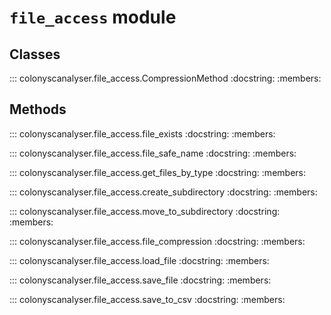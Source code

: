 # `file_access` module

## Classes

::: colonyscanalyser.file_access.CompressionMethod
    :docstring:
    :members:

## Methods

::: colonyscanalyser.file_access.file_exists
    :docstring:
    :members:

::: colonyscanalyser.file_access.file_safe_name
    :docstring:
    :members:

::: colonyscanalyser.file_access.get_files_by_type
    :docstring:
    :members:

::: colonyscanalyser.file_access.create_subdirectory
    :docstring:
    :members:

::: colonyscanalyser.file_access.move_to_subdirectory
    :docstring:
    :members:

::: colonyscanalyser.file_access.file_compression
    :docstring:
    :members:

::: colonyscanalyser.file_access.load_file
    :docstring:
    :members:

::: colonyscanalyser.file_access.save_file
    :docstring:
    :members:

::: colonyscanalyser.file_access.save_to_csv
    :docstring:
    :members: